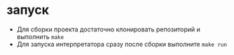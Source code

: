 # запуск
- Для сборки проекта достаточно клонировать репозиторий и выполнить ```make```
- Для запуска интерпретатора сразу после сборки выполните ```make run```

